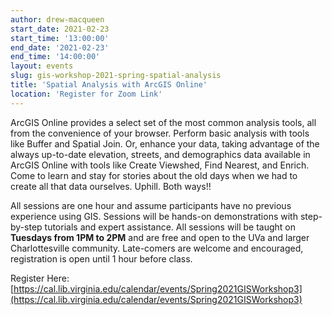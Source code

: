 ```yaml
---
author: drew-macqueen
start_date: 2021-02-23
start_time: '13:00:00'
end_date: '2021-02-23'
end_time: '14:00:00'
layout: events
slug: gis-workshop-2021-spring-spatial-analysis
title: 'Spatial Analysis with ArcGIS Online'
location: 'Register for Zoom Link'
---
```


ArcGIS Online provides a select set of the most common analysis tools, all from the convenience of your browser. Perform basic analysis with tools like Buffer and Spatial Join. Or, enhance your data, taking advantage of the always up-to-date elevation, streets, and demographics data available in ArcGIS Online with tools like Create Viewshed, Find Nearest, and Enrich. Come to learn and stay for stories about the old days when we had to create all that data ourselves. Uphill. Both ways!! 

All sessions are one hour and assume participants have no previous experience using GIS.  Sessions will be hands-on demonstrations with step-by-step tutorials and expert assistance.  All sessions will be taught on **Tuesdays from 1PM to 2PM** and are free and open to the UVa and larger Charlottesville community. Late-comers are welcome and encouraged, registration is open until 1 hour before class.

Register Here: [https://cal.lib.virginia.edu/calendar/events/Spring2021GISWorkshop3](https://cal.lib.virginia.edu/calendar/events/Spring2021GISWorkshop3)